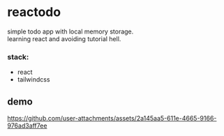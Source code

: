 # reactodo

simple todo app with local memory storage. \
learning react and avoiding tutorial hell.

### stack:

- react
- tailwindcss

## demo

https://github.com/user-attachments/assets/2a145aa5-611e-4665-9166-976ad3aff7ee

